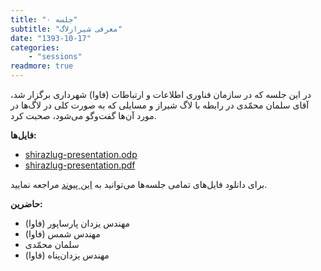 ```yaml
---
title: "جلسه ۰"
subtitle: "معرفی شیرازلاگ"
date: "1393-10-17"
categories:
    - "sessions"
readmore: true
---
```

در این جلسه که در سازمان فناوری اطلاعات و ارتباطات (فاوا) شهرداری برگزار شد، آقای سلمان محمّدی در رابطه با لاگ شیراز و مسایلی که به صورت کلی در لاگ‌ها در مورد آن‌ها گفت‌وگو می‌شود، صحبت کرد.

**فایل‌ها:**

  * [shirazlug-presentation.odp](http://download.tuxfamily.org/shirazlug/sessions/s0/shirazlug-presentation.odp)
  * [shirazlug-presentation.pdf](http://download.tuxfamily.org/shirazlug/sessions/s0/shirazlug-presentation.pdf)

برای دانلود فایل‌های تمامی جلسه‌ها می‌توانید به [این پیوند](https://shirazlug.ir/all-sessions-files/ "دانلود فایل‌های تمامی جلسه‌ها" ) مراجعه نمایید.

**حاضرین:**

  * مهندس يزدان پارساپور (فاوا)
  * مهندس شمس (فاوا)
  * سلمان محمّدی
  * مهندس یزدان‌پناه (فاوا)

